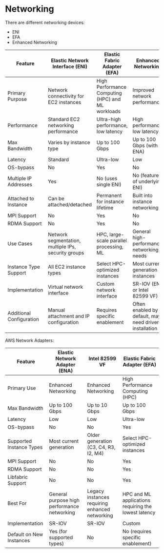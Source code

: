 # Networking

There are different networking devices:

* ENI
* EFA
* Enhanced Networking

| Feature                  | Elastic Network Interface (ENI)                     | Elastic Fabric Adapter (EFA)                      | Enhanced Networking                                    |
| ------------------------ | --------------------------------------------------- | ------------------------------------------------- | ------------------------------------------------------ |
| Primary Purpose          | Network connectivity for EC2 instances              | High Performance Computing (HPC) and ML workloads | Improved network performance                           |
| Performance              | Standard EC2 networking performance                 | Ultra-high performance, low latency               | High performance, low latency                          |
| Max Bandwidth            | Varies by instance type                             | Up to 100 Gbps                                    | Up to 100 Gbps (with ENA)                              |
| Latency                  | Standard                                            | Ultra-low                                         | Low                                                    |
| OS-bypass                | No                                                  | Yes                                               | No                                                     |
| Multiple IP Addresses    | Yes                                                 | No (uses single ENI)                              | No (feature of underlying ENI)                         |
| Attached to Instance     | Can be attached/detached                            | Permanent for instance lifetime                   | Built into instance networking                         |
| MPI Support              | No                                                  | Yes                                               | No                                                     |
| RDMA Support             | No                                                  | Yes                                               | No                                                     |
| Use Cases                | Network segmentation, multiple IPs, security groups | HPC, large-scale parallel processing, ML          | General high-performance networking needs              |
| Instance Type Support    | All EC2 instance types                              | Select HPC-optimized instances                    | Most current generation instances                      |
| Implementation           | Virtual network interface                           | Custom network interface                          | SR-IOV (ENA or Intel 82599 VF)                         |
| Additional Configuration | Manual attachment and IP configuration              | Requires specific enablement                      | Often enabled by default, may need driver installation |

AWS Network Adapters:

| Feature                  | Elastic Network Adapter (ENA)               | Intel 82599 VF                                 | Elastic Fabric Adapter (EFA)                         |
| ------------------------ | ------------------------------------------- | ---------------------------------------------- | ---------------------------------------------------- |
| Primary Use              | Enhanced Networking                         | Enhanced Networking                            | High Performance Computing (HPC)                     |
| Max Bandwidth            | Up to 100 Gbps                              | Up to 10 Gbps                                  | Up to 100 Gbps                                       |
| Latency                  | Low                                         | Low                                            | Ultra-low                                            |
| OS-bypass                | No                                          | No                                             | Yes                                                  |
| Supported Instance Types | Most current generation                     | Older generation (C3, C4, R3, I2, M4)          | Select HPC-optimized instances                       |
| MPI Support              | No                                          | No                                             | Yes                                                  |
| RDMA Support             | No                                          | No                                             | Yes                                                  |
| Libfabric Support        | No                                          | No                                             | Yes                                                  |
| Best For                 | General purpose high performance networking | Legacy instances requiring enhanced networking | HPC and ML applications requiring the lowest latency |
| Implementation           | SR-IOV                                      | SR-IOV                                         | Custom                                               |
| Default on New Instances | Yes (for supported types)                   | No                                             | No (requires specific enablement)                    |
